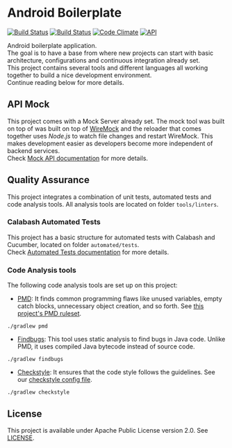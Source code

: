 # Android Boilerplate  
[![Build Status](https://travis-ci.org/vitorsalgado/android-boilerplate.svg?branch=master)](https://travis-ci.org/vitorsalgado/android-boilerplate)
[![Build Status](https://www.bitrise.io/app/4378da5487d8cf4e/status.svg?token=-n9uMzyOntb1uztJ-SeTqA&branch=master)](https://www.bitrise.io/app/4378da5487d8cf4e)
[![Code Climate](https://codeclimate.com/github/vitorsalgado/android-boilerplate/badges/gpa.svg)](https://codeclimate.com/github/vitorsalgado/android-boilerplate)
[![API](https://img.shields.io/badge/API-19%2B-blue.svg?style=flat)](https://android-arsenal.com/api?level=19) 

Android boilerplate application.  
The goal is to have a base from where new projects can start with basic architecture, configurations and continuous integration already set.  
This project contains several tools and different languages all working together to build a nice development environment.  
Continue reading below for more details.

## API Mock
This project comes with a Mock Server already set. The mock tool was built on top of was built on top of [WireMock](http://wiremock.org/) and 
the reloader that comes together uses *Node.js* to watch file changes and restart WireMock.
This makes development easier as developers become more independent of backend services.  
Check [Mock API documentation](/mock-toolkit/README.md) for more details.

## Quality Assurance
This project integrates a combination of unit tests, automated tests and code analysis tools. 
All analysis tools are located on folder `tools/linters`.  

### Calabash Automated Tests
This project has a basic structure for automated tests with Calabash and Cucumber, located on folder `automated/tests`.  
Check [Automated Tests documentation](/automated_tests/README.md) for more details.

### Code Analysis tools 
The following code analysis tools are set up on this project:

* [PMD](https://pmd.github.io/): It finds common programming flaws like unused variables, empty catch blocks, unnecessary object creation, and so forth. See [this project's PMD ruleset](tools/linters/pmd-ruleset.xml).
``` 
./gradlew pmd
```

* [Findbugs](http://findbugs.sourceforge.net/): This tool uses static analysis to find bugs in Java code. Unlike PMD, it uses compiled Java bytecode instead of source code.
```
./gradlew findbugs
```

* [Checkstyle](http://checkstyle.sourceforge.net/): It ensures that the code style follows the guidelines. See our [checkstyle config file](tools/linters/checkstyle.xml).
```
./gradlew checkstyle
```

## License
This project is available under Apache Public License version 2.0. See [LICENSE](LICENSE).
